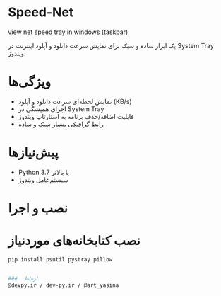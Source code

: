 # Speed-Net
view net speed tray in windows (taskbar)


یک ابزار ساده و سبک برای نمایش سرعت دانلود و آپلود اینترنت در System Tray ویندوز.

#  ویژگی‌ها
- نمایش لحظه‌ای سرعت دانلود و آپلود (KB/s)
- اجرای همیشگی در System Tray
- قابلیت اضافه/حذف برنامه به استارتاپ ویندوز
- رابط گرافیکی بسیار سبک و ساده 

#  پیش‌نیازها
- Python 3.7 یا بالاتر
- سیستم‌عامل ویندوز

#  نصب و اجرا

# نصب کتابخانه‌های موردنیاز
```bash
pip install psutil pystray pillow


###  ارتباط
@ِdevpy.ir / dev-py.ir / @art_yasina

